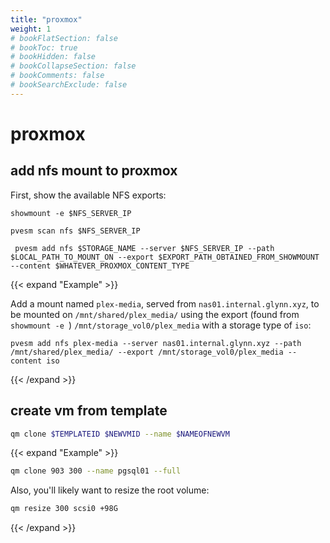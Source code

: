 ```yaml
---
title: "proxmox"
weight: 1
# bookFlatSection: false
# bookToc: true
# bookHidden: false
# bookCollapseSection: false
# bookComments: false
# bookSearchExclude: false
---
```


# proxmox 

## add nfs mount to proxmox


First, show the available NFS exports:

`showmount -e $NFS_SERVER_IP`


`pvesm scan nfs $NFS_SERVER_IP`

` pvesm add nfs $STORAGE_NAME --server $NFS_SERVER_IP --path $LOCAL_PATH_TO_MOUNT_ON --export $EXPORT_PATH_OBTAINED_FROM_SHOWMOUNT --content $WHATEVER_PROXMOX_CONTENT_TYPE`

{{< expand "Example"  >}}

Add a mount named `plex-media`, served from `nas01.internal.glynn.xyz`, to be mounted on `/mnt/shared/plex_media/` using the export (found from `showmount -e `) `/mnt/storage_vol0/plex_media` with a storage type of `iso`:

```
pvesm add nfs plex-media --server nas01.internal.glynn.xyz --path /mnt/shared/plex_media/ --export /mnt/storage_vol0/plex_media --content iso
```

{{< /expand >}}


## create vm from template 

```bash
qm clone $TEMPLATEID $NEWVMID --name $NAMEOFNEWVM
```


{{< expand "Example"  >}}
```bash
qm clone 903 300 --name pgsql01 --full
```

Also, you'll likely want to resize the root volume:

```bash
qm resize 300 scsi0 +98G
```
{{< /expand >}}
